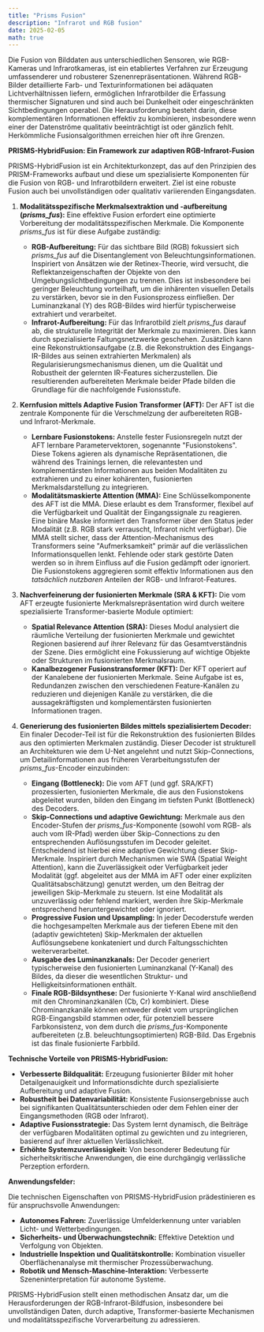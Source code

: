 ```yaml
---
title: "Prisms Fusion"
description: "Infrarot und RGB fusion"
date: 2025-02-05
math: true
---
```


Die Fusion von Bilddaten aus unterschiedlichen Sensoren, wie RGB-Kameras und Infrarotkameras, ist ein etabliertes Verfahren zur Erzeugung umfassenderer und robusterer Szenenrepräsentationen. Während RGB-Bilder detaillierte Farb- und Texturinformationen bei adäquaten Lichtverhältnissen liefern, ermöglichen Infrarotbilder die Erfassung thermischer Signaturen und sind auch bei Dunkelheit oder eingeschränkten Sichtbedingungen operabel. Die Herausforderung besteht darin, diese komplementären Informationen effektiv zu kombinieren, insbesondere wenn einer der Datenströme qualitativ beeinträchtigt ist oder gänzlich fehlt. Herkömmliche Fusionsalgorithmen erreichen hier oft ihre Grenzen.

**PRISMS-HybridFusion: Ein Framework zur adaptiven RGB-Infrarot-Fusion**

PRISMS-HybridFusion ist ein Architekturkonzept, das auf den Prinzipien des PRISM-Frameworks aufbaut und diese um spezialisierte Komponenten für die Fusion von RGB- und Infrarotbildern erweitert. Ziel ist eine robuste Fusion auch bei unvollständigen oder qualitativ variierenden Eingangsdaten.

1.  **Modalitätsspezifische Merkmalsextraktion und -aufbereitung (*prisms_fus*):**
    Eine effektive Fusion erfordert eine optimierte Vorbereitung der modalitätsspezifischen Merkmale. Die Komponente *prisms_fus* ist für diese Aufgabe zuständig:
    *   **RGB-Aufbereitung:** Für das sichtbare Bild (RGB) fokussiert sich *prisms_fus* auf die Disentanglement von Beleuchtungsinformationen. Inspiriert von Ansätzen wie der Retinex-Theorie, wird versucht, die Reflektanzeigenschaften der Objekte von den Umgebungslichtbedingungen zu trennen. Dies ist insbesondere bei geringer Beleuchtung vorteilhaft, um die inhärenten visuellen Details zu verstärken, bevor sie in den Fusionsprozess einfließen. Der Luminanzkanal (Y) des RGB-Bildes wird hierfür typischerweise extrahiert und verarbeitet.
    *   **Infrarot-Aufbereitung:** Für das Infrarotbild zielt *prisms_fus* darauf ab, die strukturelle Integrität der Merkmale zu maximieren. Dies kann durch spezialisierte Faltungsnetzwerke geschehen. Zusätzlich kann eine Rekonstruktionsaufgabe (z.B. die Rekonstruktion des Eingangs-IR-Bildes aus seinen extrahierten Merkmalen) als Regularisierungsmechanismus dienen, um die Qualität und Robustheit der gelernten IR-Features sicherzustellen.
    Die resultierenden aufbereiteten Merkmale beider Pfade bilden die Grundlage für die nachfolgende Fusionsstufe.

2.  **Kernfusion mittels Adaptive Fusion Transformer (AFT):**
    Der AFT ist die zentrale Komponente für die Verschmelzung der aufbereiteten RGB- und Infrarot-Merkmale.
    *   **Lernbare Fusionstokens:** Anstelle fester Fusionsregeln nutzt der AFT lernbare Parametervektoren, sogenannte "Fusionstokens". Diese Tokens agieren als dynamische Repräsentationen, die während des Trainings lernen, die relevantesten und komplementärsten Informationen aus beiden Modalitäten zu extrahieren und zu einer kohärenten, fusionierten Merkmalsdarstellung zu integrieren.
    *   **Modalitätsmaskierte Attention (MMA):** Eine Schlüsselkomponente des AFT ist die MMA. Diese erlaubt es dem Transformer, flexibel auf die Verfügbarkeit und Qualität der Eingangssignale zu reagieren. Eine binäre Maske informiert den Transformer über den Status jeder Modalität (z.B. RGB stark verrauscht, Infrarot nicht verfügbar). Die MMA stellt sicher, dass der Attention-Mechanismus des Transformers seine "Aufmerksamkeit" primär auf die verlässlichen Informationsquellen lenkt. Fehlende oder stark gestörte Daten werden so in ihrem Einfluss auf die Fusion gedämpft oder ignoriert. Die Fusionstokens aggregieren somit effektiv Informationen aus den *tatsächlich nutzbaren* Anteilen der RGB- und Infrarot-Features.

3.  **Nachverfeinerung der fusionierten Merkmale (SRA & KFT):**
    Die vom AFT erzeugte fusionierte Merkmalsrepräsentation wird durch weitere spezialisierte Transformer-basierte Module optimiert:
    *   **Spatial Relevance Attention (SRA):** Dieses Modul analysiert die räumliche Verteilung der fusionierten Merkmale und gewichtet Regionen basierend auf ihrer Relevanz für das Gesamtverständnis der Szene. Dies ermöglicht eine Fokussierung auf wichtige Objekte oder Strukturen im fusionierten Merkmalsraum.
    *   **Kanalbezogener Fusionstransformer (KFT):** Der KFT operiert auf der Kanalebene der fusionierten Merkmale. Seine Aufgabe ist es, Redundanzen zwischen den verschiedenen Feature-Kanälen zu reduzieren und diejenigen Kanäle zu verstärken, die die aussagekräftigsten und komplementärsten fusionierten Informationen tragen.

4.  **Generierung des fusionierten Bildes mittels spezialisiertem Decoder:**
    Ein finaler Decoder-Teil ist für die Rekonstruktion des fusionierten Bildes aus den optimierten Merkmalen zuständig. Dieser Decoder ist strukturell an Architekturen wie dem U-Net angelehnt und nutzt Skip-Connections, um Detailinformationen aus früheren Verarbeitungsstufen der *prisms_fus*-Encoder einzubinden:
    *   **Eingang (Bottleneck):** Die vom AFT (und ggf. SRA/KFT) prozessierten, fusionierten Merkmale, die aus den Fusionstokens abgeleitet wurden, bilden den Eingang im tiefsten Punkt (Bottleneck) des Decoders.
    *   **Skip-Connections und adaptive Gewichtung:** Merkmale aus den Encoder-Stufen der *prisms_fus*-Komponente (sowohl vom RGB- als auch vom IR-Pfad) werden über Skip-Connections zu den entsprechenden Auflösungsstufen im Decoder geleitet. Entscheidend ist hierbei eine adaptive Gewichtung dieser Skip-Merkmale. Inspiriert durch Mechanismen wie SWA (Spatial Weight Attention), kann die Zuverlässigkeit oder Verfügbarkeit jeder Modalität (ggf. abgeleitet aus der MMA im AFT oder einer expliziten Qualitätsabschätzung) genutzt werden, um den Beitrag der jeweiligen Skip-Merkmale zu steuern. Ist eine Modalität als unzuverlässig oder fehlend markiert, werden ihre Skip-Merkmale entsprechend heruntergewichtet oder ignoriert.
    *   **Progressive Fusion und Upsampling:** In jeder Decoderstufe werden die hochgesampelten Merkmale aus der tieferen Ebene mit den (adaptiv gewichteten) Skip-Merkmalen der aktuellen Auflösungsebene konkateniert und durch Faltungsschichten weiterverarbeitet.
    *   **Ausgabe des Luminanzkanals:** Der Decoder generiert typischerweise den fusionierten Luminanzkanal (Y-Kanal) des Bildes, da dieser die wesentlichen Struktur- und Helligkeitsinformationen enthält.
    *   **Finale RGB-Bildsynthese:** Der fusionierte Y-Kanal wird anschließend mit den Chrominanzkanälen (Cb, Cr) kombiniert. Diese Chrominanzkanäle können entweder direkt vom ursprünglichen RGB-Eingangsbild stammen oder, für potenziell bessere Farbkonsistenz, von dem durch die *prisms_fus*-Komponente aufbereiteten (z.B. beleuchtungsoptimierten) RGB-Bild. Das Ergebnis ist das finale fusionierte Farbbild.

**Technische Vorteile von PRISMS-HybridFusion:**

*   **Verbesserte Bildqualität:** Erzeugung fusionierter Bilder mit hoher Detailgenauigkeit und Informationsdichte durch spezialisierte Aufbereitung und adaptive Fusion.
*   **Robustheit bei Datenvariabilität:** Konsistente Fusionsergebnisse auch bei signifikanten Qualitätsunterschieden oder dem Fehlen einer der Eingangsmethoden (RGB oder Infrarot).
*   **Adaptive Fusionsstrategie:** Das System lernt dynamisch, die Beiträge der verfügbaren Modalitäten optimal zu gewichten und zu integrieren, basierend auf ihrer aktuellen Verlässlichkeit.
*   **Erhöhte Systemzuverlässigkeit:** Von besonderer Bedeutung für sicherheitskritische Anwendungen, die eine durchgängig verlässliche Perzeption erfordern.

**Anwendungsfelder:**

Die technischen Eigenschaften von PRISMS-HybridFusion prädestinieren es für anspruchsvolle Anwendungen:

*   **Autonomes Fahren:** Zuverlässige Umfelderkennung unter variablen Licht- und Wetterbedingungen.
*   **Sicherheits- und Überwachungstechnik:** Effektive Detektion und Verfolgung von Objekten.
*   **Industrielle Inspektion und Qualitätskontrolle:** Kombination visueller Oberflächenanalyse mit thermischer Prozessüberwachung.
*   **Robotik und Mensch-Maschine-Interaktion:** Verbesserte Szeneninterpretation für autonome Systeme.

PRISMS-HybridFusion stellt einen methodischen Ansatz dar, um die Herausforderungen der RGB-Infrarot-Bildfusion, insbesondere bei unvollständigen Daten, durch adaptive, Transformer-basierte Mechanismen und modalitätsspezifische Vorverarbeitung zu adressieren.
